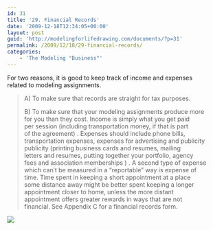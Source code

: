 ```yaml
---
id: 31
title: '29. Financial Records'
date: '2009-12-18T12:34:05+00:00'
layout: post
guid: 'http://modelingforlifedrawing.com/documents/?p=31'
permalink: /2009/12/18/29-financial-records/
categories:
    - 'The Modeling "Business"'
---
```


For two reasons, it is good to keep track of income and expenses  
related to modeling assignments.

> A) To make sure that records are straight for tax purposes.
> 
> B) To make sure that your modeling assignments produce more  
> for you than they cost. Income is simply what you get paid  
> per session (including transportation money, if that is part  
> of the agreement) . Expenses should include phone bills,  
> transportation expenses, expenses for advertising and publicity  
> publicity (printing business cards and resumes, mailing  
> letters and resumes, putting together your portfolio, agency  
> fees and association memberships ) . A second type of expense  
> which can’t be measured in a “reportable” way is expense of  
> time. Time spent in keeping a short appointment at a place  
> some distance away might be better spent keeping a longer  
> appointment closer to home, unless the more distant  
> appointment offers greater rewards in ways that are not  
> financial. See Appendix C for a financial records form.

![](http://www.modelingforlifedrawing.com/community/images/originals/31_FinancialRecords.jpg)
